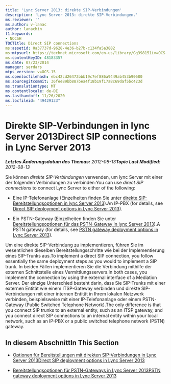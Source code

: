 ```yaml
---
title: 'Lync Server 2013: direkte SIP-Verbindungen'
description: 'Lync Server 2013: direkte SIP-Verbindungen.'
ms.reviewer: ''
ms.author: v-lanac
author: lanachin
f1.keywords:
- NOCSH
TOCTitle: Direct SIP connections
ms:assetid: 0a37737d-9628-4e36-b27b-c134fa5a3882
ms:mtpsurl: https://technet.microsoft.com/en-us/library/Gg398151(v=OCS.15)
ms:contentKeyID: 48183357
ms.date: 07/23/2014
manager: serdars
mtps_version: v=OCS.15
ms.openlocfilehash: ebc42cd26472bbb19c7ef886a9449ab453b90680
ms.sourcegitcommit: 36fee89bb887bea4f18b19f17a8c69daf5bc423d
ms.translationtype: MT
ms.contentlocale: de-DE
ms.lasthandoff: 11/26/2020
ms.locfileid: "49429133"
---
```

# <a name="direct-sip-connections-in-lync-server-2013"></a><span data-ttu-id="5cdc0-103">Direkte SIP-Verbindungen in lync Server 2013</span><span class="sxs-lookup"><span data-stu-id="5cdc0-103">Direct SIP connections in Lync Server 2013</span></span>

<div data-xmlns="http://www.w3.org/1999/xhtml">

<div class="topic" data-xmlns="http://www.w3.org/1999/xhtml" data-msxsl="urn:schemas-microsoft-com:xslt" data-cs="https://msdn.microsoft.com/">

<div data-asp="https://msdn2.microsoft.com/asp">



</div>

<div id="mainSection">

<div id="mainBody"><span data-ttu-id="5cdc0-104">

<span> </span></span><span class="sxs-lookup"><span data-stu-id="5cdc0-104">

<span> </span></span></span>

<span data-ttu-id="5cdc0-105">_**Letztes Änderungsdatum des Themas:** 2012-08-13_</span><span class="sxs-lookup"><span data-stu-id="5cdc0-105">_**Topic Last Modified:** 2012-08-13_</span></span>

<span data-ttu-id="5cdc0-106">Sie können *direkte SIP-Verbindungen* verwenden, um lync Server mit einer der folgenden Verbindungen zu verbinden:</span><span class="sxs-lookup"><span data-stu-id="5cdc0-106">You can use *direct SIP connections* to connect Lync Server to either of the following:</span></span>

  - <span data-ttu-id="5cdc0-107">Eine IP-Telefonanlage (Einzelheiten finden Sie unter [direkte SIP-Bereitstellungsoptionen in lync Server 2013](lync-server-2013-direct-sip-deployment-options.md)).</span><span class="sxs-lookup"><span data-stu-id="5cdc0-107">An IP-PBX (for details, see [Direct SIP deployment options in Lync Server 2013](lync-server-2013-direct-sip-deployment-options.md)).</span></span>

  - <span data-ttu-id="5cdc0-108">Ein PSTN-Gateway (Einzelheiten finden Sie unter [Bereitstellungsoptionen für das PSTN-Gateway in lync Server 2013](lync-server-2013-pstn-gateway-deployment-options.md)).</span><span class="sxs-lookup"><span data-stu-id="5cdc0-108">A PSTN gateway (for details, see [PSTN gateway deployment options in Lync Server 2013](lync-server-2013-pstn-gateway-deployment-options.md)).</span></span>

<span data-ttu-id="5cdc0-109">Um eine direkte SIP-Verbindung zu implementieren, führen Sie im wesentlichen dieselben Bereitstellungsschritte wie bei der Implementierung eines SIP-Trunks aus.</span><span class="sxs-lookup"><span data-stu-id="5cdc0-109">To implement a direct SIP connection, you follow essentially the same deployment steps as you would to implement a SIP trunk.</span></span> <span data-ttu-id="5cdc0-110">In beiden Fällen implementieren Sie die Verbindung mithilfe der externen Schnittstelle eines Vermittlungsservers.</span><span class="sxs-lookup"><span data-stu-id="5cdc0-110">In both cases, you implement the connection by using the external interface of a Mediation Server.</span></span> <span data-ttu-id="5cdc0-111">Der einzige Unterschied besteht darin, dass Sie SIP-Trunks mit einer externen Entität wie einem ITSP-Gateway verbinden und direkte SIP-Verbindungen mit einer internen Entität in Ihrem lokalen Netzwerk verbinden, beispielsweise mit einer IP-Telefonanlage oder einem PSTN-Gateway (Public Switched Telephone Network).</span><span class="sxs-lookup"><span data-stu-id="5cdc0-111">The only difference is that you connect SIP trunks to an external entity, such as an ITSP gateway, and you connect direct SIP connections to an internal entity within your local network, such as an IP-PBX or a public switched telephone network (PSTN) gateway.</span></span>

<div>

## <a name="in-this-section"></a><span data-ttu-id="5cdc0-112">In diesem Abschnitt</span><span class="sxs-lookup"><span data-stu-id="5cdc0-112">In This Section</span></span>

  - [<span data-ttu-id="5cdc0-113">Optionen für Bereitstellungen mit direkten SIP-Verbindungen in Lync Server 2013</span><span class="sxs-lookup"><span data-stu-id="5cdc0-113">Direct SIP deployment options in Lync Server 2013</span></span>](lync-server-2013-direct-sip-deployment-options.md)

  - [<span data-ttu-id="5cdc0-114">Bereitstellungsoptionen für PSTN-Gateways in Lync Server 2013</span><span class="sxs-lookup"><span data-stu-id="5cdc0-114">PSTN gateway deployment options in Lync Server 2013</span></span>](lync-server-2013-pstn-gateway-deployment-options.md)

<span data-ttu-id="5cdc0-115"></div>

</div>

<span> </span>

</div>

</div>

</span><span class="sxs-lookup"><span data-stu-id="5cdc0-115"></div>

</div>

<span> </span>

</div>

</div>

</span></span></div>

